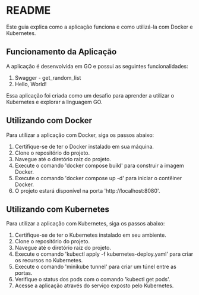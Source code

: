 # README

Este guia explica como a aplicação funciona e como utilizá-la com Docker e Kubernetes.

## Funcionamento da Aplicação

A aplicação é desenvolvida em GO e possui as seguintes funcionalidades:

1. Swagger - get_random_list
2. Hello, World!

Essa aplicação foi criada como um desafio para aprender a utilizar o Kubernetes e explorar a linguagem GO.

## Utilizando com Docker

Para utilizar a aplicação com Docker, siga os passos abaixo:

1. Certifique-se de ter o Docker instalado em sua máquina.
2. Clone o repositório do projeto.
3. Navegue até o diretório raiz do projeto.
4. Execute o comando 'docker compose build' para construir a imagem Docker.
5. Execute o comando 'docker compose up -d' para iniciar o contêiner Docker.
6. O projeto estará disponível na porta 'http://localhost:8080'.

## Utilizando com Kubernetes

Para utilizar a aplicação com Kubernetes, siga os passos abaixo:

1. Certifique-se de ter o Kubernetes instalado em seu ambiente.
2. Clone o repositório do projeto.
3. Navegue até o diretório raiz do projeto.
4. Execute o comando 'kubectl apply -f kubernetes-deploy.yaml' para criar os recursos no Kubernetes.
5. Execute o comando 'minikube tunnel' para criar um túnel entre as portas.
6. Verifique o status dos pods com o comando 'kubectl get pods'.
7. Acesse a aplicação através do serviço exposto pelo Kubernetes.